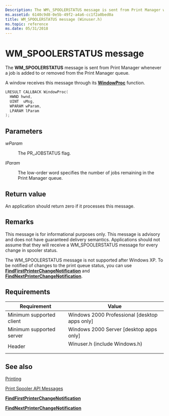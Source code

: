 ```yaml
---
Description: The WM\_SPOOLERSTATUS message is sent from Print Manager whenever a job is added to or removed from the Print Manager queue.
ms.assetid: 6140c9d8-0e5b-49f2-a4a6-cc1f2a0bed0a
title: WM_SPOOLERSTATUS message (Winuser.h)
ms.topic: reference
ms.date: 05/31/2018
---
```


# WM\_SPOOLERSTATUS message

The **WM\_SPOOLERSTATUS** message is sent from Print Manager whenever a job is added to or removed from the Print Manager queue.

A window receives this message through its [**WindowProc**](/previous-versions/windows/desktop/legacy/ms633573(v=vs.85)) function.


```C++
LRESULT CALLBACK WindowProc(
  HWND hwnd, 
  UINT  uMsg, 
  WPARAM wParam, 
  LPARAM lParam     
);
```



## Parameters

<dl> <dt>

*wParam* 
</dt> <dd>

The PR\_JOBSTATUS flag.

</dd> <dt>

*lParam* 
</dt> <dd>

The low-order word specifies the number of jobs remaining in the Print Manager queue.

</dd> </dl>

## Return value

An application should return zero if it processes this message.

## Remarks

This message is for informational purposes only. This message is advisory and does not have guaranteed delivery semantics. Applications should not assume that they will receive a WM\_SPOOLERSTATUS message for every change in spooler status.

The WM\_SPOOLERSTATUS message is not supported after Windows XP. To be notified of changes to the print queue status, you can use [**FindFirstPrinterChangeNotification**](findfirstprinterchangenotification.md) and [**FindNextPrinterChangeNotification**](findnextprinterchangenotification.md).

## Requirements



| Requirement | Value |
|-------------------------------------|----------------------------------------------------------------------------------------------------------|
| Minimum supported client<br/> | Windows 2000 Professional \[desktop apps only\]<br/>                                               |
| Minimum supported server<br/> | Windows 2000 Server \[desktop apps only\]<br/>                                                     |
| Header<br/>                   | <dl> <dt>Winuser.h (include Windows.h)</dt> </dl> |



## See also

<dl> <dt>

[Printing](printdocs-printing.md)
</dt> <dt>

[Print Spooler API Messages](printing-and-print-spooler-messages.md)
</dt> <dt>

[**FindFirstPrinterChangeNotification**](findfirstprinterchangenotification.md)
</dt> <dt>

[**FindNextPrinterChangeNotification**](findnextprinterchangenotification.md)
</dt> </dl>

 

